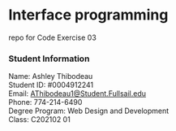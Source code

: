 # Interface programming
repo for Code Exercise 03

### Student Information
Name:  Ashley Thibodeau <br>
Student ID: #0004912241 <br>
Email:  AThibodeau1@Student.Fullsail.edu<br>
Phone:  774-214-6490<br>
Degree Program: Web Design and Development<br>
Class: C202102 01

